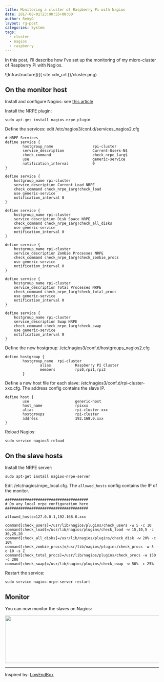 ```yaml
---
title: Monitoring a cluster of Raspberry Pi with Nagios
date: 2017-08-01T23:00:55+00:00
author: RemyG
layout: rg-post
categories: System
tags:
  - cluster
  - nagios
  - raspberry
---
```

In this post, I'll describe how I've set up the monitoring of my micro-cluster of Raspberry Pi with Nagios.

![Infrastructure]({{ site.cdn_url }}/cluster.png)

<!--more-->

## On the monitor host

Install and configure Nagios: see [this article](https://community.spiceworks.com/how_to/68159-install-nagios-on-a-raspberry-pi)

Install the NRPE plugin:

```
sudo apt-get install nagios-nrpe-plugin
```

Define the services: edit /etc/nagios3/conf.d/services_nagios2.cfg

```
# NRPE Services
define service {
        hostgroup_name                  rpi-cluster
        service_description             Current-Users-N$
        check_command                   check_nrpe_1arg$
        use                             generic-service
        notification_interval           0
}

define service {
    hostgroup_name rpi-cluster
    service_description Current Load NRPE
    check_command check_nrpe_1arg!check_load
    use generic-service
    notification_interval 0
}

define service {
    hostgroup_name rpi-cluster
    service_description Disk Space NRPE
    check_command check_nrpe_1arg!check_all_disks
    use generic-service
    notification_interval 0
}

define service {
    hostgroup_name rpi-cluster
    service_description Zombie Processes NRPE
    check_command check_nrpe_1arg!check_zombie_procs
    use generic-service
    notification_interval 0
}

define service {
    hostgroup_name rpi-cluster
    service_description Total Processes NRPE
    check_command check_nrpe_1arg!check_total_procs
    use generic-service
    notification_interval 0
}

define service {
    hostgroup_name rpi-cluster
    service_description Swap NRPE
    check_command check_nrpe_1arg!check_swap
    use generic-service
    notification_interval 0
}

```

Define the new hostgroup: /etc/nagios3/conf.d/hostgroups_nagios2.cfg

```
define hostgroup {
        hostgroup_name  rpi-cluster
                alias           Raspberry PI Cluster
                members         rpi0,rpi1,rpi2
        }
```

Define a new host file for each slave: /etc/nagios3/conf.d/rpi-cluster-xxx.cfg. The address config contains the slave IP.

```
define host {
        use                     generic-host
        host_name               rpixxx
        alias                   rpi-cluster-xxx
        hostgroups              rpi-cluster
        address                 192.168.0.xxx
}

```

Reload Nagios:

```
sudo service nagios3 reload
```

## On the slave hosts

Install the NRPE server:

```
sudo apt-get install nagios-nrpe-server
```

Edit /etc/nagios/nrpe_local.cfg. The ```allowed_hosts``` config contains the IP of the monitor.

```
######################################
# Do any local nrpe configuration here
######################################

allowed_hosts=127.0.0.1,192.168.0.xxx

command[check_users]=/usr/lib/nagios/plugins/check_users -w 5 -c 10
command[check_load]=/usr/lib/nagios/plugins/check_load -w 15,10,5 -c 30,25,20
command[check_all_disks]=/usr/lib/nagios/plugins/check_disk -w 20% -c 10%
command[check_zombie_procs]=/usr/lib/nagios/plugins/check_procs -w 5 -c 10 -s Z
command[check_total_procs]=/usr/lib/nagios/plugins/check_procs -w 150 -c 200
command[check_swap]=/usr/lib/nagios/plugins/check_swap -w 50% -c 25%
```

Restart the service:

```
sudo service nagios-nrpe-server restart
```

## Monitor

You can now monitor the slaves on Nagios:

<img src="http://remyg.fr/blog/wp-content/uploads/2017/08/nagios.png" alt="" width="513" height="156" class="aligncenter size-full wp-image-789" />

***

Inspired by: [LowEndBox](https://lowendbox.com/blog/remote-server-monitoring-with-nagios/)
